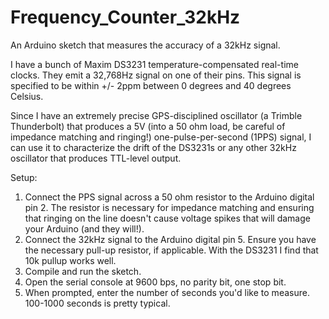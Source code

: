 # Frequency_Counter_32kHz
An Arduino sketch that measures the accuracy of a 32kHz signal.

I have a bunch of Maxim DS3231 temperature-compensated real-time clocks. They emit a 32,768Hz signal on one of their pins. This signal is specified to be within +/- 2ppm between 0 degrees and 40 degrees Celsius.

Since I have an extremely precise GPS-disciplined oscillator (a Trimble Thunderbolt) that produces a 5V (into a 50 ohm load, be careful of impedance matching and ringing!) one-pulse-per-second (1PPS) signal, I can use it to characterize the drift of the DS3231s or any other 32kHz oscillator that produces TTL-level output.

Setup:
1. Connect the PPS signal across a 50 ohm resistor to the Arduino digital pin 2. The resistor is necessary for impedance matching and ensuring that ringing on the line doesn't cause voltage spikes that will damage your Arduino (and they will!).
2. Connect the 32kHz signal to the Arduino digital pin 5. Ensure you have the necessary pull-up resistor, if applicable. With the DS3231 I find that 10k pullup works well.
3. Compile and run the sketch.
4. Open the serial console at 9600 bps, no parity bit, one stop bit.
5. When prompted, enter the number of seconds you'd like to measure. 100-1000 seconds is pretty typical.
